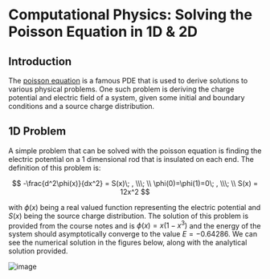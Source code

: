 # Computational Physics: Solving the Poisson Equation in 1D & 2D

## Introduction

The [poisson equation](https://en.wikipedia.org/wiki/Poisson%27s_equation) is a famous PDE that is used to derive solutions to various physical problems. One such problem is deriving the charge potential and electric field of a system, given some initial and boundary conditions and a source charge distribution. 

## 1D Problem

A simple problem that can be solved with the poisson equation is finding the electric potential on a 1 dimensional rod that is insulated on each end. The definition of this problem is:

$$
-\frac{d^2\phi(x)}{dx^2} = S(x)\; ,
\\\;
\\
\phi(0)=\phi(1)=0\; ,
\\\;
\\
S(x) = 12x^2
$$

with $\phi(x)$ being a real valued function representing the electric potential and $S(x)$ being the source charge distribution. The solution of this problem is provided from the course notes and is $\phi(x)=x(1-x^3)$ and the energy of the system should asymptotically converge to the value $E=-0.64286$. We can see the numerical solution in the figures below, along with the analytical solution provided.

![image](energy_1d_plot.jpg "../../../data_1d/images/energy_1d_plot.jpg")
